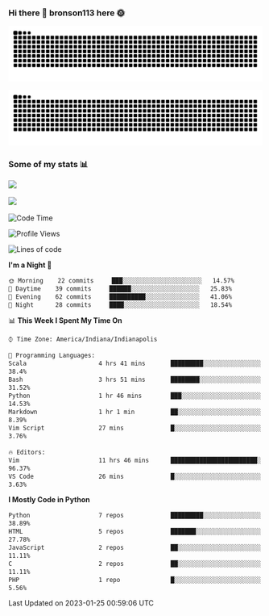 ### Hi there 👋 bronson113 here 🌞
<div align="center">

![GitHub Snake Light](https://raw.githubusercontent.com/bronson113/bronson113/snake/github-snake.svg#gh-light-mode-only)

![GitHub Snake dark](https://raw.githubusercontent.com/bronson113/bronson113/snake/github-snake-dark.svg#gh-dark-mode-only)

</div>

### Some of my stats 📊
![](https://github-readme-stats-sigma-five.vercel.app/api?username=bronson113&theme=transparent&show_icons=true)

![](https://github-readme-stats-sigma-five.vercel.app/api/top-langs/?username=bronson113&theme=transparent&layout=compact&card_width=445)



<!--START_SECTION:waka-->
![Code Time](http://img.shields.io/badge/Code%20Time-19%20hrs%2033%20mins-blue)

![Profile Views](http://img.shields.io/badge/Profile%20Views-14-blue)

![Lines of code](https://img.shields.io/badge/From%20Hello%20World%20I%27ve%20Written-119%20Thousand%20lines%20of%20code-blue)

**I'm a Night 🦉** 

```text
🌞 Morning    22 commits     ███░░░░░░░░░░░░░░░░░░░░░░   14.57% 
🌆 Daytime    39 commits     ██████░░░░░░░░░░░░░░░░░░░   25.83% 
🌃 Evening    62 commits     ██████████░░░░░░░░░░░░░░░   41.06% 
🌙 Night      28 commits     ████░░░░░░░░░░░░░░░░░░░░░   18.54%

```


📊 **This Week I Spent My Time On** 

```text
⌚︎ Time Zone: America/Indiana/Indianapolis

💬 Programming Languages: 
Scala                    4 hrs 41 mins       █████████░░░░░░░░░░░░░░░░   38.4% 
Bash                     3 hrs 51 mins       ████████░░░░░░░░░░░░░░░░░   31.52% 
Python                   1 hr 46 mins        ███░░░░░░░░░░░░░░░░░░░░░░   14.53% 
Markdown                 1 hr 1 min          ██░░░░░░░░░░░░░░░░░░░░░░░   8.39% 
Vim Script               27 mins             █░░░░░░░░░░░░░░░░░░░░░░░░   3.76%

🔥 Editors: 
Vim                      11 hrs 46 mins      ████████████████████████░   96.37% 
VS Code                  26 mins             █░░░░░░░░░░░░░░░░░░░░░░░░   3.63%

```

**I Mostly Code in Python** 

```text
Python                   7 repos             █████████░░░░░░░░░░░░░░░░   38.89% 
HTML                     5 repos             ███████░░░░░░░░░░░░░░░░░░   27.78% 
JavaScript               2 repos             ██░░░░░░░░░░░░░░░░░░░░░░░   11.11% 
C                        2 repos             ██░░░░░░░░░░░░░░░░░░░░░░░   11.11% 
PHP                      1 repo              █░░░░░░░░░░░░░░░░░░░░░░░░   5.56%

```



 Last Updated on 2023-01-25 00:59:06 UTC
<!--END_SECTION:waka-->
